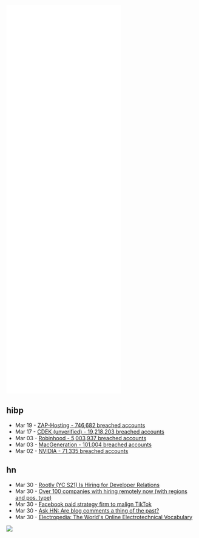![Metrics](https://raw.githubusercontent.com/phixion/phixion/master/metrics.svg)

## hibp

<!--
for https://github.com/phixion/phixion/blob/main/.github/workflows/feeds.yml
-->
<!--START_SECTION:haveibeenpwnd-->
- Mar 19 - [ZAP-Hosting - 746,682 breached accounts](https://haveibeenpwned.com/PwnedWebsites#ZAPHosting)
- Mar 17 - [CDEK (unverified) - 19,218,203 breached accounts](https://haveibeenpwned.com/PwnedWebsites#CDEK)
- Mar 03 - [Robinhood - 5,003,937 breached accounts](https://haveibeenpwned.com/PwnedWebsites#Robinhood)
- Mar 03 - [MacGeneration - 101,004 breached accounts](https://haveibeenpwned.com/PwnedWebsites#MacGeneration)
- Mar 02 - [NVIDIA - 71,335 breached accounts](https://haveibeenpwned.com/PwnedWebsites#NVIDIA)
<!--END_SECTION:haveibeenpwnd-->

## hn

<!--
for https://github.com/phixion/phixion/blob/main/.github/workflows/feeds.yml
-->
<!--START_SECTION:hn-->
- Mar 30 - [Rootly (YC S21) Is Hiring for Developer Relations](https://www.ycombinator.com/companies/rootly/jobs/D8iCU62-senior-developer-relations-community-founding-team)
- Mar 30 - [Over 100 companies with hiring remotely now (with regions and pos. type)](https://freshremote.work/companies)
- Mar 30 - [Facebook paid strategy firm to malign TikTok](https://www.washingtonpost.com/technology/2022/03/30/facebook-tiktok-targeted-victory/)
- Mar 30 - [Ask HN: Are blog comments a thing of the past?](https://news.ycombinator.com/item?id=30853565)
- Mar 30 - [Electropedia: The World's Online Electrotechnical Vocabulary](https://www.electropedia.org/)
<!--END_SECTION:hn-->

<!--
for https://yhype.me
-->
![](https://hit.yhype.me/github/profile?user_id=13013670)
